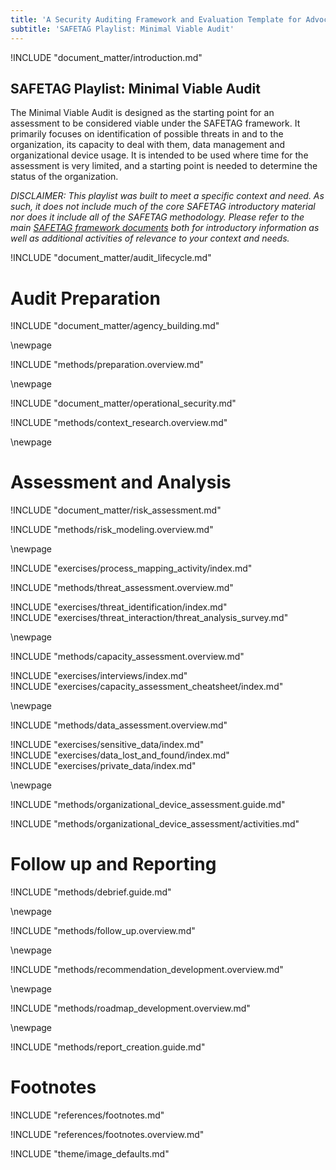 ```yaml
---
title: 'A Security Auditing Framework and Evaluation Template for Advocacy Groups'
subtitle: 'SAFETAG Playlist: Minimal Viable Audit'
---
```

<!-- Introduction -->

!INCLUDE "document_matter/introduction.md"

## SAFETAG Playlist: Minimal Viable Audit

The Minimal Viable Audit is designed as the starting point for an assessment to be considered viable under the SAFETAG framework. It primarily focuses on identification of possible threats in and to the organization, its capacity to deal with them, data management and organizational device usage. It is intended to be used where time for the assessment is very limited, and a starting point is needed to determine the status of the organization.

*DISCLAIMER: This playlist was built to meet a specific context and need. As such, it does not include much of the core SAFETAG introductory material nor does it include all of the SAFETAG methodology. Please refer to the main [SAFETAG framework documents](https://SAFETAG.org/index.html#framework) both for introductory information as well as additional activities of relevance to your context and needs.*


<!-- Audit Lifecyce -->

!INCLUDE "document_matter/audit_lifecycle.md"


# Audit Preparation
<!-- Agency Building -->

!INCLUDE "document_matter/agency_building.md"

\newpage

<!-- Audit Prep-->

!INCLUDE "methods/preparation.overview.md"


\newpage

<!-- Operational Security -->

!INCLUDE "document_matter/operational_security.md"

<!-- Context Research-->

!INCLUDE "methods/context_research.overview.md"

\newpage

# Assessment and Analysis
<!-- Risk Modeling -->

!INCLUDE "document_matter/risk_assessment.md"

!INCLUDE "methods/risk_modeling.overview.md"

\newpage

<div class="boxtext">
!INCLUDE "exercises/process_mapping_activity/index.md"
</div>

<!-- Threat Assessment -->

!INCLUDE "methods/threat_assessment.overview.md"

<div class="boxtext">
!INCLUDE "exercises/threat_identification/index.md"
</div>

<div class="boxtext">
!INCLUDE "exercises/threat_interaction/threat_analysis_survey.md"
</div>

\newpage

<!-- Capacity Assessment -->

!INCLUDE "methods/capacity_assessment.overview.md"

<div class="boxtext">
!INCLUDE "exercises/interviews/index.md"
</div>

<div class="boxtext">
!INCLUDE "exercises/capacity_assessment_cheatsheet/index.md"
</div>

\newpage

<!-- Data Mapping (Information mapping)-->

!INCLUDE "methods/data_assessment.overview.md"

<div class="boxtext">
!INCLUDE "exercises/sensitive_data/index.md"
</div>

<div class="boxtext">
!INCLUDE "exercises/data_lost_and_found/index.md"
</div>

<div class="boxtext">
!INCLUDE "exercises/private_data/index.md"
</div>

\newpage

<!-- Organisational Device Assessment -->

!INCLUDE "methods/organizational_device_assessment.guide.md"

!INCLUDE "methods/organizational_device_assessment/activities.md"

# Follow up and Reporting

<!-- Debrief -->

!INCLUDE "methods/debrief.guide.md"

\newpage

<!-- Follow Up -->

!INCLUDE "methods/follow_up.overview.md"

\newpage

<!-- Recommendation Development -->

!INCLUDE "methods/recommendation_development.overview.md"

\newpage
<!-- Roadmap Development -->

!INCLUDE "methods/roadmap_development.overview.md"

\newpage
<!-- Reporting Creation -->

!INCLUDE "methods/report_creation.guide.md"


# Footnotes

<!-- Load Footnotes -->
!INCLUDE "references/footnotes.md"

<!-- Update Footnotes for overview -->
!INCLUDE "references/footnotes.overview.md"

<!-- Load Default Images -->
!INCLUDE "theme/image_defaults.md"
